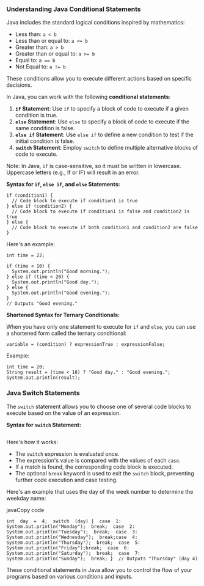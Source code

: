 ### Understanding Java Conditional Statements

Java includes the standard logical conditions inspired by mathematics:

-   Less than: `a < b`
-   Less than or equal to: `a <= b`
-   Greater than: `a > b`
-   Greater than or equal to: `a >= b`
-   Equal to: `a == b`
-   Not Equal to: `a != b`

These conditions allow you to execute different actions based on specific decisions.

In Java, you can work with the following **conditional statements**:

1.  **`if` Statement**: Use `if` to specify a block of code to execute if a given condition is true.
2.  **`else` Statement**: Use `else` to specify a block of code to execute if the same condition is false.
3.  **`else if` Statement**: Use `else if` to define a new condition to test if the initial condition is false.
4.  **`switch` Statement**: Employ `switch` to define multiple alternative blocks of code to execute.

Note: In Java, `if` is case-sensitive, so it must be written in lowercase. Uppercase letters (e.g., If or IF) will result in an error.

**Syntax for `if`, `else if`, and `else` Statements:**

```
if (condition1) {
  // Code block to execute if condition1 is true
} else if (condition2) {
  // Code block to execute if condition1 is false and condition2 is true
} else {
  // Code block to execute if both condition1 and condition2 are false
}
```

Here's an example:

```
int time = 22;

if (time < 10) {
  System.out.println("Good morning.");
} else if (time < 20) {
  System.out.println("Good day.");
} else {
  System.out.println("Good evening.");
}
// Outputs "Good evening."
```

**Shortened Syntax for Ternary Conditionals:**

When you have only one statement to execute for `if` and `else`, you can use a shortened form called the ternary conditional:

```
variable = (condition) ? expressionTrue : expressionFalse;
```

Example:

```
int time = 20;
String result = (time < 18) ? "Good day." : "Good evening.";
System.out.println(result);
```

### Java Switch Statements

The `switch` statement allows you to choose one of several code blocks to execute based on the value of an expression.

**Syntax for `switch` Statement:**

```
```

Here's how it works:

-   The `switch` expression is evaluated once.
-   The expression's value is compared with the values of each `case`.
-   If a match is found, the corresponding code block is executed.
-   The optional `break` keyword is used to exit the `switch` block, preventing further code execution and case testing.

Here's an example that uses the day of the week number to determine the weekday name:

javaCopy code

`int  day  =  4;  switch  (day) {  case  1: System.out.println("Monday");  break;  case  2: System.out.println("Tuesday");  break;  case  3: System.out.println("Wednesday");  break;case  4: System.out.println("Thursday");  break;  case  5: System.out.println("Friday");break;  case  6: System.out.println("Saturday");  break;  case  7: System.out.println("Sunday");  break; }  // Outputs "Thursday" (day 4)`

These conditional statements in Java allow you to control the flow of your programs based on various conditions and inputs.